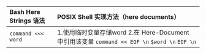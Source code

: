 | Bash Here Strings 语法 | POSIX Shell 实现方法（here documents）                       |
| :-------------------- | :----------------------------------------------------------- |
| `command <<< word`    | 1.使用临时变量存储word 2.在 Here-Document 中引用该变量 `command << EOF \n` `$word \n` `EOF \n` |

